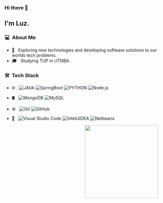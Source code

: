 ### Hi there 👋

<h2>I'm Luz.</h2>

<h3> 💻 &nbsp;About Me </h3>

- 🤔 &nbsp; Exploring new technologies and developing software solutions to our worlds tech problems.
- 🎓 &nbsp; Studying TUP in UTNBA.


<h3> 🛠 &nbsp;Tech Stack</h3>

- 🌐 &nbsp;
  ![JAVA](https://img.icons8.com/?size=100&id=lTKW3iI3wIT0&format=png&color=000000)
  ![SpringBoot](https://img.icons8.com/?size=100&id=90519&format=png&color=000000)
  ![PYTHON](https://img.icons8.com/?size=100&id=hGdCwhSHUe6L&format=png&color=000000)
  ![Node.js](https://img.shields.io/badge/-Node.js-333333?style=flat&logo=node.js)
  
- 🛢 &nbsp;
  ![MongoDB](https://img.shields.io/badge/-MongoDB-333333?style=flat&logo=mongodb)
  ![MySQL](https://img.icons8.com/?size=100&id=9nLaR5KFGjN0&format=png&color=000000)
- ⚙️ &nbsp;
  ![Git](https://img.shields.io/badge/-Git-333333?style=flat&logo=git)
  ![GitHub](https://img.shields.io/badge/-GitHub-333333?style=flat&logo=github)
- 🔧 &nbsp;
  ![Visual Studio Code](https://img.shields.io/badge/-Visual%20Studio%20Code-333333?style=flat&logo=visual-studio-code&logoColor=007ACC)
  ![IntellJIDEA](https://img.icons8.com/?size=100&id=61466&format=png&color=000000)
  ![Netbeans](https://img.icons8.com/?size=100&id=16btInyZvrVp&format=png&color=000000)

<img align= "right" width= "240" src= "https://pa1.narvii.com/6580/8098c6e9207376889eeb0532d9f5a0723c4d73f5_hq.gif"/>


